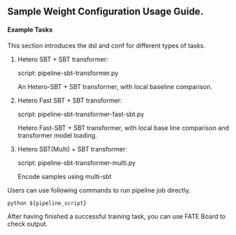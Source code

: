 ## Sample Weight Configuration Usage Guide.

#### Example Tasks

This section introduces the dsl and conf for different types of tasks.

1.  Hetero SBT + SBT transformer:
    
    script: pipeline-sbt-transformer.py
    
    An Hetero-SBT + SBT transformer, with local baseline comparison.


2. Hetero Fast SBT + SBT transformer:
       
    script: pipeline-sbt-transformer-fast-sbt.py
    
    Hetero Fast-SBT + SBT transformer, with local base line comparison and
    transformer model loading.

3. Hetero SBT(Multi) + SBT transformer:
       
    script: pipeline-sbt-transformer-multi.py
    
    Encode samples using multi-sbt
    

Users can use following commands to run pipeline job directly.

    python ${pipeline_script}

After having finished a successful training task, you can use FATE Board to check output. 